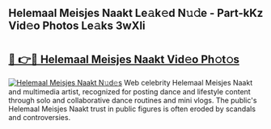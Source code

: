 ## Helemaal Meisjes Naakt Le𝚊k𝚎d N𝚞𝚍e - Part-kKz Vid𝚎o Photos Le𝚊ks 3wXIi

# <h2><a href="http://fb37yfh.evod.top/?m=Helemaal+Meisjes+Naakt">🔗 👉🔴 Helemaal Meisjes Naakt Vid𝚎o Ph𝚘t𝚘s</a></h2>

[![Helemaal Meisjes Naakt N𝚞d𝚎s](https://i.imgur.com/8V9OHl7.gif)](http://fb37yfh.evod.top/?m=Helemaal+Meisjes+Naakt)
Web celebrity Helemaal Meisjes Naakt and multimedia artist, recognized for posting dance and lifestyle content through solo and collaborative dance routines and mini vlogs. The public's Helemaal Meisjes Naakt trust in public figures is often eroded by scandals and controversies. 
